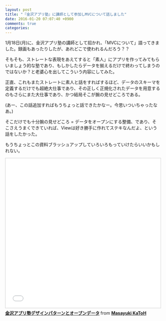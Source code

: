 ```yaml
---
layout: post
title: "『金沢アプリ塾』に講師として参加しMVCについて話しました"
date: 2016-01-20 07:07:40 +0900
comments: true
categories: 
---
```


1月18日(月)に、金沢アプリ塾の講師として招かれ、「MVCについて」語ってきました。録画もあったりしたが、あれどこで使われるんだろう？？

そもそも、ストレートな表現をあえてすると「素人」にアプリを作ってみてもらいましょう的な塾であり、もしかしたらデータを揃えるだけで終わってしまうのではないか？と老婆心を出してこういう内容にしてみた。

正直、これもまたストレートに素人と話をすればするほど、データのスキーマを定義するだけでも超絶大仕事であり、その正しく正規化されたデータを用意するのもさらにまた大仕事であり、かつ結局そこが腕の見せどころである。

(あー、この話追加すればもうちょっと話できたかなー。今思いついちゃったなあ。)

そこだけでも十分腕の見せどころ = データをオープンにする整備、であり、そこさえうまくできていれば、Viewは好き勝手に作れてステキなんだよ、という話をしたかった。

もうちょっとこの資料ブラッシュアップしていろいろもっていけたらいいかもしれない。

<iframe src="//www.slideshare.net/slideshow/embed_code/key/kx8OCZrzYOge0u" width="595" height="485" frameborder="0" marginwidth="0" marginheight="0" scrolling="no" style="border:1px solid #CCC; border-width:1px; margin-bottom:5px; max-width: 100%;" allowfullscreen> </iframe> <div style="margin-bottom:5px"> <strong> <a href="//www.slideshare.net/pharaohkj/ss-57163999" title="金沢アプリ塾デザインパターンとオープンデータ" target="_blank">金沢アプリ塾デザインパターンとオープンデータ</a> </strong> from <strong><a href="//www.slideshare.net/pharaohkj" target="_blank">Masayuki KaToH</a></strong> </div>
